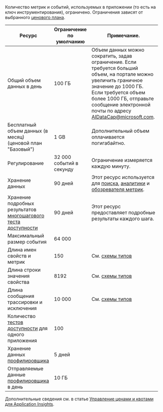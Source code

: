 Количество метрик и событий, используемых в приложении (то есть на ключ инструментирования), ограничено. Ограничения зависят от выбранного [ценового плана](https://azure.microsoft.com/pricing/details/application-insights/).

| **Ресурс** | **Ограничение по умолчанию** | **Примечание.**
| --- | --- | --- |
| Общий объем данных в день | 100 ГБ | Объем данных можно сократить, задав ограничение. Если требуется больший объем, на портале можно увеличить граничное значение до 1000 ГБ. Если требуется объем более 1000 ГБ, отправьте сообщение электронной почты по адресу AIDataCap@microsoft.com.
| Бесплатный объем данных (в месяц)<br/> (ценовой план "Базовый") | 1 GB | Дополнительный объем оплачивается погигабайтно.
| Регулирование | 32 000 событий в секунду | Ограничение измеряется каждую минуту.
| Хранение данных | 90 дней | Этот ресурс используется для [поиска](../articles/application-insights/app-insights-diagnostic-search.md), [аналитики](../articles/application-insights/app-insights-analytics.md) и [обозревателя метрик](../articles/application-insights/app-insights-metrics-explorer.md).
| Хранение подробных результатов [многошагового теста доступности](../articles/application-insights/app-insights-monitor-web-app-availability.md#multi-step-web-tests) | 90 дней | Этот ресурс предоставляет подробные результаты каждого шага.
| Максимальный размер события | 64 000 | 
| Длина имен свойств и метрик | 150 | См. [схемы типов](https://github.com/Microsoft/ApplicationInsights-Home/blob/master/EndpointSpecs/Schemas/Docs/)
| Длина строки значения свойства | 8192 | См. [схемы типов](https://github.com/Microsoft/ApplicationInsights-Home/blob/master/EndpointSpecs/Schemas/Docs/)
| Длина сообщения трассировки и исключения | 10 000 | См. [схемы типов](https://github.com/Microsoft/ApplicationInsights-Home/blob/master/EndpointSpecs/Schemas/Docs/)
| Количество [тестов доступности](../articles/application-insights/app-insights-monitor-web-app-availability.md) для одного приложения  | 100 |
| Хранение данных [профилировщика](../articles/application-insights/app-insights-profiler.md) | 5 дней |
| Отправляемые данные [профилировщика](../articles/application-insights/app-insights-profiler.md) в день | 10 ГБ |

Дополнительные сведения см. в статье [Управление ценами и квотами для Application Insights](../articles/application-insights/app-insights-pricing.md).

